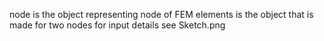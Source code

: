 node is the object representing node of FEM
elements is the object that is made for two nodes
for input details see Sketch.png
